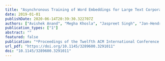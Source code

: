 ```yaml
---
title: "Asynchronous Training of Word Embeddings for Large Text Corpora"
date: 2019-01-01
publishDate: 2020-06-14T20:39:30.322707Z
authors: ["Avishek Anand", "Megha Khosla", "Jaspreet Singh", "Jan-Hendrik Zab", "Zijian Zhang"]
publication_types: ["1"]
abstract: ""
featured: false
publication: "*Proceedings of the Twelfth ACM International Conference on Web Search and Data Mining, WSDM 2019, Melbourne, VIC, Australia, February 11-15, 2019*"
url_pdf: "https://doi.org/10.1145/3289600.3291011"
doi: "10.1145/3289600.3291011"
---
```


